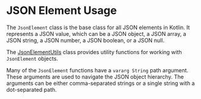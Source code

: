 # JSON Element Usage

The `JsonElement` class is the base class for all JSON elements in Kotlin. It represents a JSON value, which can
be a JSON object, a JSON array, a JSON string, a JSON number, a JSON boolean, or a JSON null.

The [JsonElementUtils](%utils_url%.json/-json-element-utils/index.html)
class provides utility functions for working with `JsonElement` objects.

Many of the `JsonElement` functions have a `vararg String` path argument.
These arguments are used to navigate the JSON object hierarchy. The arguments can be either comma-separated
strings or a single string with a dot-separated path.


<chapter title="Simple Example" id="squadId" collapsible="false">
<code-block lang="kotlin" src="src/main/kotlin/utils/JsonElements.kt" include-symbol="jsonElementExample"/>
</chapter>



